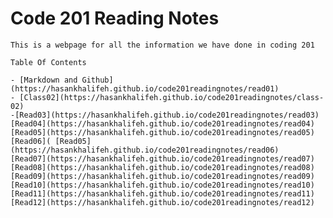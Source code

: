 # Code 201 Reading Notes
    This is a webpage for all the information we have done in coding 201

    Table Of Contents

    - [Markdown and Github](https://hasankhalifeh.github.io/code201readingnotes/read01)
    - [Class02](https://hasankhalifeh.github.io/code201readingnotes/class-02)
    -[Read03](https://hasankhalifeh.github.io/code201readingnotes/read03)
    [Read04](https://hasankhalifeh.github.io/code201readingnotes/read04)
    [Read05](https://hasankhalifeh.github.io/code201readingnotes/read05)
    [Read06]( [Read05](https://hasankhalifeh.github.io/code201readingnotes/read06)
    [Read07](https://hasankhalifeh.github.io/code201readingnotes/read07)
    [Read08](https://hasankhalifeh.github.io/code201readingnotes/read08)
    [Read09](https://hasankhalifeh.github.io/code201readingnotes/read09)
    [Read10](https://hasankhalifeh.github.io/code201readingnotes/read10)
    [Read11](https://hasankhalifeh.github.io/code201readingnotes/read11)
    [Read12](https://hasankhalifeh.github.io/code201readingnotes/read12)